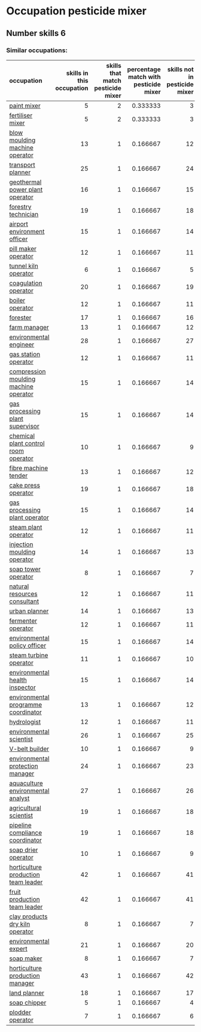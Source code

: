 # Occupation pesticide mixer
## Number skills 6
### Similar occupations:
| occupation                                                                        |   skills in this occupation |   skills that match pesticide mixer |   percentage match with pesticide mixer |   skills not in pesticide mixer |
|:----------------------------------------------------------------------------------|----------------------------:|------------------------------------:|----------------------------------------:|--------------------------------:|
| [paint mixer](paint_mixer.md)                                                     |                           5 |                                   2 |                                0.333333 |                               3 |
| [fertiliser mixer](fertiliser_mixer.md)                                           |                           5 |                                   2 |                                0.333333 |                               3 |
| [blow moulding machine operator](blow_moulding_machine_operator.md)               |                          13 |                                   1 |                                0.166667 |                              12 |
| [transport planner](transport_planner.md)                                         |                          25 |                                   1 |                                0.166667 |                              24 |
| [geothermal power plant operator](geothermal_power_plant_operator.md)             |                          16 |                                   1 |                                0.166667 |                              15 |
| [forestry technician](forestry_technician.md)                                     |                          19 |                                   1 |                                0.166667 |                              18 |
| [airport environment officer](airport_environment_officer.md)                     |                          15 |                                   1 |                                0.166667 |                              14 |
| [pill maker operator](pill_maker_operator.md)                                     |                          12 |                                   1 |                                0.166667 |                              11 |
| [tunnel kiln operator](tunnel_kiln_operator.md)                                   |                           6 |                                   1 |                                0.166667 |                               5 |
| [coagulation operator](coagulation_operator.md)                                   |                          20 |                                   1 |                                0.166667 |                              19 |
| [boiler operator](boiler_operator.md)                                             |                          12 |                                   1 |                                0.166667 |                              11 |
| [forester](forester.md)                                                           |                          17 |                                   1 |                                0.166667 |                              16 |
| [farm manager](farm_manager.md)                                                   |                          13 |                                   1 |                                0.166667 |                              12 |
| [environmental engineer](environmental_engineer.md)                               |                          28 |                                   1 |                                0.166667 |                              27 |
| [gas station operator](gas_station_operator.md)                                   |                          12 |                                   1 |                                0.166667 |                              11 |
| [compression moulding machine operator](compression_moulding_machine_operator.md) |                          15 |                                   1 |                                0.166667 |                              14 |
| [gas processing plant supervisor](gas_processing_plant_supervisor.md)             |                          15 |                                   1 |                                0.166667 |                              14 |
| [chemical plant control room operator](chemical_plant_control_room_operator.md)   |                          10 |                                   1 |                                0.166667 |                               9 |
| [fibre machine tender](fibre_machine_tender.md)                                   |                          13 |                                   1 |                                0.166667 |                              12 |
| [cake press operator](cake_press_operator.md)                                     |                          19 |                                   1 |                                0.166667 |                              18 |
| [gas processing plant operator](gas_processing_plant_operator.md)                 |                          15 |                                   1 |                                0.166667 |                              14 |
| [steam plant operator](steam_plant_operator.md)                                   |                          12 |                                   1 |                                0.166667 |                              11 |
| [injection moulding operator](injection_moulding_operator.md)                     |                          14 |                                   1 |                                0.166667 |                              13 |
| [soap tower operator](soap_tower_operator.md)                                     |                           8 |                                   1 |                                0.166667 |                               7 |
| [natural resources consultant](natural_resources_consultant.md)                   |                          12 |                                   1 |                                0.166667 |                              11 |
| [urban planner](urban_planner.md)                                                 |                          14 |                                   1 |                                0.166667 |                              13 |
| [fermenter operator](fermenter_operator.md)                                       |                          12 |                                   1 |                                0.166667 |                              11 |
| [environmental policy officer](environmental_policy_officer.md)                   |                          15 |                                   1 |                                0.166667 |                              14 |
| [steam turbine operator](steam_turbine_operator.md)                               |                          11 |                                   1 |                                0.166667 |                              10 |
| [environmental health inspector](environmental_health_inspector.md)               |                          15 |                                   1 |                                0.166667 |                              14 |
| [environmental programme coordinator](environmental_programme_coordinator.md)     |                          13 |                                   1 |                                0.166667 |                              12 |
| [hydrologist](hydrologist.md)                                                     |                          12 |                                   1 |                                0.166667 |                              11 |
| [environmental scientist](environmental_scientist.md)                             |                          26 |                                   1 |                                0.166667 |                              25 |
| [V-belt builder](V-belt_builder.md)                                               |                          10 |                                   1 |                                0.166667 |                               9 |
| [environmental protection manager](environmental_protection_manager.md)           |                          24 |                                   1 |                                0.166667 |                              23 |
| [aquaculture environmental analyst](aquaculture_environmental_analyst.md)         |                          27 |                                   1 |                                0.166667 |                              26 |
| [agricultural scientist](agricultural_scientist.md)                               |                          19 |                                   1 |                                0.166667 |                              18 |
| [pipeline compliance coordinator](pipeline_compliance_coordinator.md)             |                          19 |                                   1 |                                0.166667 |                              18 |
| [soap drier operator](soap_drier_operator.md)                                     |                          10 |                                   1 |                                0.166667 |                               9 |
| [horticulture production team leader](horticulture_production_team_leader.md)     |                          42 |                                   1 |                                0.166667 |                              41 |
| [fruit production team leader](fruit_production_team_leader.md)                   |                          42 |                                   1 |                                0.166667 |                              41 |
| [clay products dry kiln operator](clay_products_dry_kiln_operator.md)             |                           8 |                                   1 |                                0.166667 |                               7 |
| [environmental expert](environmental_expert.md)                                   |                          21 |                                   1 |                                0.166667 |                              20 |
| [soap maker](soap_maker.md)                                                       |                           8 |                                   1 |                                0.166667 |                               7 |
| [horticulture production manager](horticulture_production_manager.md)             |                          43 |                                   1 |                                0.166667 |                              42 |
| [land planner](land_planner.md)                                                   |                          18 |                                   1 |                                0.166667 |                              17 |
| [soap chipper](soap_chipper.md)                                                   |                           5 |                                   1 |                                0.166667 |                               4 |
| [plodder operator](plodder_operator.md)                                           |                           7 |                                   1 |                                0.166667 |                               6 |

